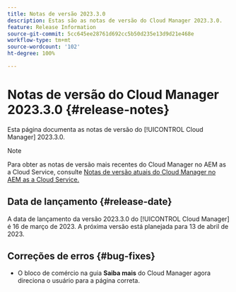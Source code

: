 ```yaml
---
title: Notas de versão 2023.3.0
description: Estas são as notas de versão do Cloud Manager 2023.3.0.
feature: Release Information
source-git-commit: 5cc645ee28761d692cc5b50d235e13d9d21e468e
workflow-type: tm+mt
source-wordcount: '102'
ht-degree: 100%

---
```



# Notas de versão do Cloud Manager 2023.3.0 {#release-notes}

Esta página documenta as notas de versão do [!UICONTROL Cloud Manager] 2023.3.0.

>[!NOTE]
>
>Para obter as notas de versão mais recentes do Cloud Manager no AEM as a Cloud Service, consulte [Notas de versão atuais do Cloud Manager no AEM as a Cloud Service.](https://experienceleague.adobe.com/docs/experience-manager-cloud-service/content/implementing/using-cloud-manager/release-notes-cloud-manager/release-notes-cm-current.html?lang=pt-BR)

## Data de lançamento {#release-date}

A data de lançamento da versão 2023.3.0 do [!UICONTROL Cloud Manager] é 16 de março de 2023. A próxima versão está planejada para 13 de abril de 2023.

## Correções de erros {#bug-fixes}

* O bloco de comércio na guia **Saiba mais** do Cloud Manager agora direciona o usuário para a página correta.
